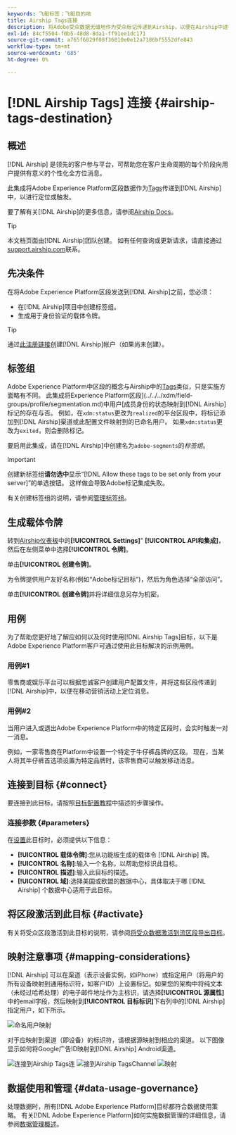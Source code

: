 ```yaml
---
keywords: 飞艇标签；飞艇目的地
title: Airship Tags连接
description: 将Adobe受众数据无缝地作为受众标记传递到Airship，以便在Airship中进行定位。
exl-id: 84cf5504-f0b5-48d8-8da1-ff91ee1dc171
source-git-commit: a765f6829f08f36010e0e12a7186bf5552dfe843
workflow-type: tm+mt
source-wordcount: '685'
ht-degree: 0%

---
```


# [!DNL Airship Tags] 连接 {#airship-tags-destination}

## 概述

[!DNL Airship] 是领先的客户参与平台，可帮助您在客户生命周期的每个阶段向用户提供有意义的个性化全方位消息。

此集成将Adobe Experience Platform区段数据作为[Tags](https://docs.airship.com/guides/audience/tags/)传递到[!DNL Airship]中，以进行定位或触发。

要了解有关[!DNL Airship]的更多信息，请参阅[Airship Docs](https://docs.airship.com)。


>[!TIP]
>
>本文档页面由[!DNL Airship]团队创建。 如有任何查询或更新请求，请直接通过[support.airship.com](https://support.airship.com/)联系。

## 先决条件

在将Adobe Experience Platform区段发送到[!DNL Airship]之前，您必须：

* 在[!DNL Airship]项目中创建标签组。
* 生成用于身份验证的载体令牌。

>[!TIP]
> 
>通过[此注册链接](https://go.airship.eu/accounts/register/plan/starter/)创建[!DNL Airship]帐户（如果尚未创建）。

## 标签组

Adobe Experience Platform中区段的概念与Airship中的[Tags](https://docs.airship.com/guides/audience/tags/)类似，只是实施方面略有不同。 此集成将Experience Platform区段](../../../xdm/field-groups/profile/segmentation.md)中用户[成员身份的状态映射到[!DNL Airship]标记的存在与否。 例如，在`xdm:status`更改为`realized`的平台区段中，将标记添加到[!DNL Airship]渠道或此配置文件映射到的已命名用户。 如果`xdm:status`更改为`exited`，则会删除标记。

要启用此集成，请在[!DNL Airship]中创建名为`adobe-segments`的&#x200B;*标签组*。

>[!IMPORTANT]
>
>创建新标签组&#x200B;**请勿选中**&#x200B;显示“[!DNL Allow these tags to be set only from your server]”的单选按钮。 这样做会导致Adobe标记集成失败。

有关创建标签组的说明，请参阅[管理标签组](https://docs.airship.com/tutorials/manage-project/messaging/tag-groups)。

## 生成载体令牌

转到[Airship仪表板](https://go.airship.com)中的&#x200B;**[!UICONTROL Settings]**&quot; **[!UICONTROL API和集成]**，然后在左侧菜单中选择&#x200B;**[!UICONTROL 令牌]**。

单击&#x200B;**[!UICONTROL 创建令牌]**。

为令牌提供用户友好名称(例如“Adobe标记目标”)，然后为角色选择“全部访问”。

单击&#x200B;**[!UICONTROL 创建令牌]**&#x200B;并将详细信息另存为机密。

## 用例

为了帮助您更好地了解应如何以及何时使用[!DNL Airship Tags]目标，以下是Adobe Experience Platform客户可通过使用此目标解决的示例用例。

### 用例#1

零售商或娱乐平台可以根据忠诚客户创建用户配置文件，并将这些区段传递到[!DNL Airship]中，以便在移动营销活动上定位消息。

### 用例#2

当用户进入或退出Adobe Experience Platform中的特定区段时，会实时触发一对一消息。

例如，一家零售商在Platform中设置一个特定于牛仔裤品牌的区段。 现在，当某人将其牛仔裤首选项设置为特定品牌时，该零售商可以触发移动消息。

## 连接到目标 {#connect}

要连接到此目标，请按照[目标配置教程](../../ui/connect-destination.md)中描述的步骤操作。

### 连接参数 {#parameters}

在[设置](../../ui/connect-destination.md)此目标时，必须提供以下信息：

* **[!UICONTROL 载体令牌]**:您从功能板生成的载体令 [!DNL Airship] 牌。
* **[!UICONTROL 名称]**:输入一个名称，以帮助您标识此目标。
* **[!UICONTROL 描述]**:输入此目标的描述。
* **[!UICONTROL 域]**:选择美国或欧盟的数据中心，具体取决于哪 [!DNL Airship] 个数据中心适用于此目标。


## 将区段激活到此目标 {#activate}

有关将受众区段激活到此目标的说明，请参阅[将受众数据激活到流区段导出目标](../../ui/activate-segment-streaming-destinations.md)。

## 映射注意事项 {#mapping-considerations}

[!DNL Airship] 可以在渠道（表示设备实例，如iPhone）或指定用户（将用户的所有设备映射到通用标识符，如客户ID）上设置标记。如果您的架构中将纯文本（未经过哈希处理）的电子邮件地址作为主标识，请选择&#x200B;**[!UICONTROL 源属性]**&#x200B;中的email字段，然后映射到&#x200B;**[!UICONTROL 目标标识]**&#x200B;下右列中的[!DNL Airship]指定用户，如下所示。

![命名用户映射](../../assets/catalog/mobile-engagement/airship-tags/mapping-option-2.png)

对于应映射到渠道（即设备）的标识符，请根据源映射到相应的渠道。 以下图像显示如何将Google广告ID映射到[!DNL Airship] Android渠道。

![连接到Airship Tags连](../../assets/catalog/mobile-engagement/airship-tags/select-source-identity.png)
![接到Airship TagsChannel](../../assets/catalog/mobile-engagement/airship-tags/select-target-identity.png)
![映射](../../assets/catalog/mobile-engagement/airship-tags/mapping-option.png)

## 数据使用和管理 {#data-usage-governance}

处理数据时，所有[!DNL Adobe Experience Platform]目标都符合数据使用策略。 有关[!DNL Adobe Experience Platform]如何实施数据管理的详细信息，请参阅[数据管理概述](../../../data-governance/home.md)。
